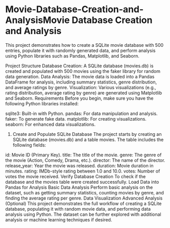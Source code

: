 # Movie-Database-Creation-and-AnalysisMovie Database Creation and Analysis
This project demonstrates how to create a SQLite movie database with 500 entries, populate it with randomly generated data, and perform analysis using Python libraries such as Pandas, Matplotlib, and Seaborn.

Project Structure
Database Creation: A SQLite database (movies.db) is created and populated with 500 movies using the faker library for random data generation.
Data Analysis: The movie data is loaded into a Pandas DataFrame for analysis, including summary statistics, genre distribution, and average ratings by genre.
Visualization: Various visualizations (e.g., rating distribution, average rating by genre) are generated using Matplotlib and Seaborn.
Requirements
Before you begin, make sure you have the following Python libraries installed:

sqlite3: Built-in with Python.
pandas: For data manipulation and analysis.
faker: To generate fake data.
matplotlib: For creating visualizations.
seaborn: For enhanced data visualizations.
1. Create and Populate SQLite Database
The project starts by creating an SQLite database (movies.db) and a table movies. The table includes the following fields:

id: Movie ID (Primary Key).
title: The title of the movie.
genre: The genre of the movie (Action, Comedy, Drama, etc.).
director: The name of the director.
release_year: Year the movie was released.
duration: Movie duration in minutes.
rating: IMDb-style rating between 1.0 and 10.0.
votes: Number of votes the movie received.
Verify Database Creation
To check if the database and the movies table were created successfully.
Load Data into Pandas for Analysis
Basic Data Analysis
Perform basic analysis on the dataset, such as getting summary statistics, counting movies by genre, and finding the average rating per genre.
Data Visualization
Advanced Analysis (Optional)
This project demonstrates the full workflow of creating a SQLite database, populating it with random movie data, and performing data analysis using Python. The dataset can be further explored with additional analysis or machine learning techniques if desired.

